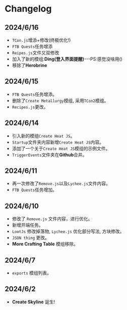 # Changelog

## 2024/6/16

- `TCon.js`增添+修改(终极优化!)
- `FTB Quests`任务增添
- `Reipes.js`文件又双修改
- 加入了新的模组:**Ding(登入界面提醒)**---PS:感觉没啥用()
- 移除了**Herobrine**

## 2024/6/15

- `FTB Quests`任务增添。
- 删除了`Create Metallurgy`模组, 采用`TCon2`模组。
- `Recipes.js`更改。

## 2024/6/14

- 引入新的模组`Create Heat JS`。
- `Startup`文件夹内容新增`Create Heat JS`内容。
- 添加了一个关于`Create Heat JS`模组的示例文件。
- `TriggerEvents`文件夹在**Github**合并。

## 2024/6/11

- 再一次修改了`Remove.js`以及`Lychee.js`文件内容。
- `FTB Quests`任务增加。

## 2024/6/10

- 修改了 `Remove.js` 文件内容，进行优化。
- 新增开端任务。
- `LootJs` 修改掉落物, `Lychee.js` 优化部分写法, 方块修改。
- `JSON thing` 更改。
- **More Crafting Table** 模组移除。

## 2024/6/7

- `exports` 模组列表。

## 2024/6/2

- **Create Skyline** 诞生!
